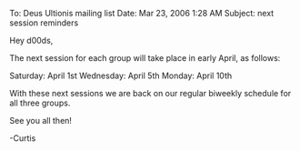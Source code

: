 To: Deus Ultionis mailing list
Date: Mar 23, 2006 1:28 AM
Subject: next session reminders

Hey d00ds,

The next session for each group will take place in early April, as follows:

Saturday: April 1st
Wednesday: April 5th
Monday: April 10th

With these next sessions we are back on our regular biweekly schedule for all three groups.

See you all then!

-Curtis
